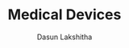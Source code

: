 ---
is_programmatic_layout_5: true
draft: false
title: Medical Devices
snippet: Medical Devices
image:
  src: /images/pseo/best-work-management-tools-for-medical-devices.jpg
  alt: medical devices, task management, resource management, productivity
publishDate: 2024-11-24
category: ""
author: Dasun Lakshitha
tags:
  - medicaldevices
  - Tips
  - Open-Source
  - Team
content_01: |
    The medical devices industry is highly regulated and innovation-driven, necessitating rigorous compliance with standards while rapidly advancing technology. Effective task management tools are vital for coordinating complex projects, ensuring regulatory adherence, and maintaining timelines, ultimately enhancing product quality and patient safety.',
content_02: |
    Worklenz supports medical device teams with streamlined R&D workflows, compliance tracking, and improved task visibility.
description: Discover the best work management tools for medical devices including WorkLenz, designed for your specific needs.
related: [best-work-management-tools-for-healthcare, best-work-management-tools-for-pharmaceuticals, best-work-management-tools-for-research-&-development, best-work-management-tools-for-scientific-laboratories]
---
